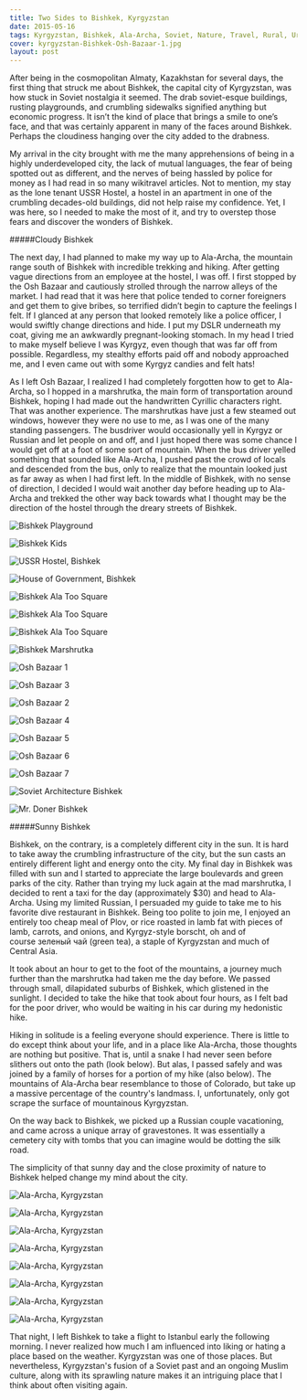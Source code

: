 ```yaml
---
title: Two Sides to Bishkek, Kyrgyzstan
date: 2015-05-16
tags: Kyrgyzstan, Bishkek, Ala-Archa, Soviet, Nature, Travel, Rural, Urban, Story
cover: kyrgyzstan-Bishkek-Osh-Bazaar-1.jpg
layout: post
---
```


<span class="first-letter">A</span>fter being in the cosmopolitan Almaty, Kazakhstan for several days, the first thing that struck me about Bishkek, the capital city of Kyrgyzstan, was how stuck in Soviet nostalgia it seemed. The drab soviet-esque buildings, rusting playgrounds, and crumbling sidewalks signified anything but economic progress. It isn’t the kind of place that brings a smile to one’s face, and that was certainly apparent in many of the faces around Bishkek. Perhaps the cloudiness hanging over the city added to the drabness.

My arrival in the city brought with me the many apprehensions of being in a highly underdeveloped city, the lack of mutual languages, the fear of being spotted out as different, and the nerves of being hassled by police for money as I had read in so many wikitravel articles. Not to mention, my stay as the lone tenant USSR Hostel, a hostel in an apartment in one of the crumbling decades-old buildings, did not help raise my confidence. Yet, I was here, so I needed to make the most of it, and try to overstep those fears and discover the wonders of Bishkek.

#####Cloudy Bishkek

The next day, I had planned to make my way up to Ala-Archa, the mountain range south of Bishkek with incredible trekking and hiking. After getting vague directions from an employee at the hostel, I was off. I first stopped by the Osh Bazaar and cautiously strolled through the narrow alleys of the market. I had read that it was here that police tended to corner foreigners and get them to give bribes, so terrified didn’t begin to capture the feelings I felt. If I glanced at any person that looked remotely like a police officer, I would swiftly change directions and hide. I put my DSLR underneath my coat, giving me an awkwardly pregnant-looking stomach. In my head I tried to make myself believe I was Kyrgyz, even though that was far off from possible. Regardless, my stealthy efforts paid off and nobody approached me, and I even came out with some Kyrgyz candies and felt hats!

As I left Osh Bazaar, I realized I had completely forgotten how to get to Ala-Archa, so I hopped in a marshrutka, the main form of transportation around Bishkek, hoping I had made out the handwritten Cyrillic characters right. That was another experience. The marshrutkas have just a few steamed out windows, however they were no use to me, as I was one of the many standing passengers. The busdriver would occasionally yell in Kyrgyz or Russian and let people on and off, and I just hoped there was some chance I would get off at a foot of some sort of mountain. When the bus driver yelled something that sounded like Ala-Archa, I pushed past the crowd of locals and descended from the bus, only to realize that the mountain looked just as far away as when I had first left. In the middle of Bishkek, with no sense of direction, I decided I would wait another day before heading up to Ala-Archa and trekked the other way back towards what I thought may be the direction of the hostel through the dreary streets of Bishkek. 

![Bishkek Playground](https://res.cloudinary.com/dofuzeof4/image/upload/v1534508395/The%20Hopeless%20Roamantic/Bishkek/Kyrgystan-Bishkek-Playgrounds_2.jpg)

![Bishkek Kids](https://res.cloudinary.com/dofuzeof4/image/upload/v1534508381/The%20Hopeless%20Roamantic/Bishkek/Kyrgystan-Bishkek-Kids.jpg)

![USSR Hostel, Bishkek](https://res.cloudinary.com/dofuzeof4/image/upload/v1534508393/The%20Hopeless%20Roamantic/Bishkek/Kyrgystan-Bishkek-USSR-Hostel.jpg)

![House of Government, Bishkek](https://res.cloudinary.com/dofuzeof4/image/upload/v1534508391/The%20Hopeless%20Roamantic/Bishkek/Kyrgystan-Bishkek-House-of-Gov.jpg)

![Bishkek Ala Too Square](https://res.cloudinary.com/dofuzeof4/image/upload/v1534508390/The%20Hopeless%20Roamantic/Bishkek/Kyrgystan-Bishkek-Ala-Too-Square_2.jpg)

![Bishkek Ala Too Square](https://res.cloudinary.com/dofuzeof4/image/upload/v1534508383/The%20Hopeless%20Roamantic/Bishkek/Kyrgystan-Bishkek-Ala-Too-Square.jpg)

![Bishkek Ala Too Square](https://res.cloudinary.com/dofuzeof4/image/upload/v1534508385/The%20Hopeless%20Roamantic/Bishkek/Kyrgystan-Bishkek-Ala-Too-Square-3.jpg)

![Bishkek Marshrutka](https://res.cloudinary.com/dofuzeof4/image/upload/v1534508381/The%20Hopeless%20Roamantic/Bishkek/Kyrgystan-Bishkek-Marshrutka.jpg)

![Osh Bazaar 1](https://res.cloudinary.com/dofuzeof4/image/upload/v1534508390/The%20Hopeless%20Roamantic/Bishkek/Kyrgystan-Bishkek-Osh-Bazaar-1.jpg)

![Osh Bazaar 3](https://res.cloudinary.com/dofuzeof4/image/upload/v1534508384/The%20Hopeless%20Roamantic/Bishkek/Kyrgystan-Bishkek-Osh-Bazaar-3.jpg)

![Osh Bazaar 2](https://res.cloudinary.com/dofuzeof4/image/upload/v1534508393/The%20Hopeless%20Roamantic/Bishkek/Kyrgystan-Bishkek-Osh-Bazaar-2.jpg)

![Osh Bazaar 4](https://res.cloudinary.com/dofuzeof4/image/upload/v1534508382/The%20Hopeless%20Roamantic/Bishkek/Kyrgystan-Bishkek-Osh-Bazaar-4.jpg)

![Osh Bazaar 5](https://res.cloudinary.com/dofuzeof4/image/upload/v1534508382/The%20Hopeless%20Roamantic/Bishkek/Kyrgystan-Bishkek-Osh-Bazaar-5.jpg)

![Osh Bazaar 6](https://res.cloudinary.com/dofuzeof4/image/upload/v1534508382/The%20Hopeless%20Roamantic/Bishkek/Kyrgystan-Bishkek-Osh-Bazaar-6.jpg)

![Osh Bazaar 7](https://res.cloudinary.com/dofuzeof4/image/upload/v1534508382/The%20Hopeless%20Roamantic/Bishkek/Kyrgystan-Bishkek-Osh-Bazaar-7.jpg)

![Soviet Architecture Bishkek](https://res.cloudinary.com/dofuzeof4/image/upload/v1534508386/The%20Hopeless%20Roamantic/Bishkek/Kyrgystan-Bishkek-Soviet-Architecture.jpg)

![Mr. Doner Bishkek](https://res.cloudinary.com/dofuzeof4/image/upload/v1534508391/The%20Hopeless%20Roamantic/Bishkek/Kyrgystan-Bishkek-Doner.jpg)

#####Sunny Bishkek

Bishkek, on the contrary, is a completely different city in the sun. It is hard to take away the crumbling infrastructure of the city, but the sun casts an entirely different light and energy onto the city. My final day in Bishkek was filled with sun and I started to appreciate the large boulevards and green parks of the city. Rather than trying my luck again at the mad marshrutka, I decided to rent a taxi for the day (approximately $30) and head to Ala-Archa. Using my limited Russian, I persuaded my guide to take me to his favorite dive restaurant in Bishkek. Being too polite to join me, I enjoyed an entirely too cheap meal of Plov, or rice roasted in lamb fat with pieces of lamb, carrots, and onions, and Kyrgyz-style borscht, oh and of course зеленый чай (green tea), a staple of Kyrgyzstan and much of Central Asia. 

It took about an hour to get to the foot of the mountains, a journey much further than the marshrutka had taken me the day before. We passed through small, dilapidated suburbs of Bishkek, which glistened in the sunlight. I decided to take the hike that took about four hours, as I felt bad for the poor driver, who would be waiting in his car during my hedonistic hike. 

Hiking in solitude is a feeling everyone should experience. There is little to do except think about your life, and in a place like Ala-Archa, those thoughts are nothing but positive. That is, until a snake I had never seen before slithers out onto the path (look below). But alas, I passed safely and was joined by a family of horses for a portion of my hike (also below). The mountains of Ala-Archa bear resemblance to those of Colorado, but take up a massive percentage of the country's landmass. I, unfortunately, only got scrape the surface of mountainous Kyrgyzstan.

On the way back to Bishkek, we picked up a Russian couple vacationing, and came across a unique array of gravestones. It was essentially a cemetery city with tombs that you can imagine would be dotting the silk road. 

The simplicity of that sunny day and the close proximity of nature to Bishkek helped change my mind about the city.

![Ala-Archa, Kyrgyzstan](https://res.cloudinary.com/dofuzeof4/image/upload/v1534508382/The%20Hopeless%20Roamantic/Bishkek/Kyrgystan-Bishkek-Ala-Archa-1.jpg)

![Ala-Archa, Kyrgyzstan](https://res.cloudinary.com/dofuzeof4/image/upload/v1534508382/The%20Hopeless%20Roamantic/Bishkek/Kyrgystan-Bishkek-Ala-Archa-2.jpg)

![Ala-Archa, Kyrgyzstan](https://res.cloudinary.com/dofuzeof4/image/upload/v1534508382/The%20Hopeless%20Roamantic/Bishkek/Kyrgystan-Bishkek-Ala-Archa-3.jpg)

![Ala-Archa, Kyrgyzstan](https://res.cloudinary.com/dofuzeof4/image/upload/v1534508382/The%20Hopeless%20Roamantic/Bishkek/Kyrgystan-Bishkek-Ala-Archa-4.jpg)

![Ala-Archa, Kyrgyzstan](https://res.cloudinary.com/dofuzeof4/image/upload/v1534508382/The%20Hopeless%20Roamantic/Bishkek/Kyrgystan-Bishkek-Ala-Archa-5.jpg)

![Ala-Archa, Kyrgyzstan](https://res.cloudinary.com/dofuzeof4/image/upload/v1534508382/The%20Hopeless%20Roamantic/Bishkek/Kyrgystan-Bishkek-Ala-Archa-6.jpg)

![Ala-Archa, Kyrgyzstan](https://res.cloudinary.com/dofuzeof4/image/upload/v1534508382/The%20Hopeless%20Roamantic/Bishkek/Kyrgystan-Bishkek-Ala-Archa-7.jpg)

![Ala-Archa, Kyrgyzstan](https://res.cloudinary.com/dofuzeof4/image/upload/v1534508382/The%20Hopeless%20Roamantic/Bishkek/Kyrgystan-Bishkek-Ala-Archa-8.jpg)

That night, I left Bishkek to take a flight to Istanbul early the following morning. I never realized how much I am influenced into liking or hating a place based on the weather. Kyrgyzstan was one of those places. But nevertheless, Kyrgyzstan's fusion of a Soviet past and an ongoing Muslim culture, along with its sprawling nature makes it an intriguing place that I think about often visiting again. 
